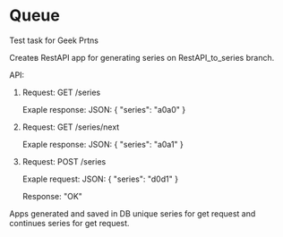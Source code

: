 # Queue
Test task for Geek Prtns

Createв RestAPI app for generating series on RestAPI_to_series branch.

API:

1) Request: GET /series 

   Exaple response: JSON: {
                          "series": "a0a0"
                        }
                        
2) Request: GET /series/next 

    Exaple response: JSON: {
                          "series": "a0a1"
                        } 
                        
                        
3)  Request: POST /series

    Exaple request: JSON: {
                          "series": "d0d1"
                          }

    Response: "OK"

Apps generated and saved in DB unique series for get request and continues series for get request.   
  
